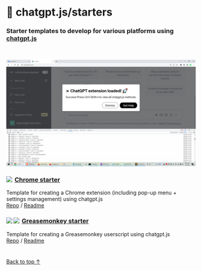 # 🚀 chatgpt.js/starters

### Starter templates to develop for various platforms using <a href="https://github.com/kudoai/chatgpt.js">chatgpt.js</a>

<br>

![](../chrome/media/images/screenshots/extension-loaded.png)

<h3><img style="margin: 0 2px -1px 0" height=16 src="https://www.google.com/chrome/static/images/favicons/apple-icon-60x60.png"> <a href="../chrome">Chrome starter</a></h3>

Template for creating a Chrome extension (including pop-up menu + settings management) using chatgpt.js
<br>[Repo](https://github.com/kudoai/chatgpt.js-chrome-starter) / [Readme](../chrome#readme)

<h3><img style="margin: 0 2px -0.065rem 0" height=17 src="https://i.imgur.com/SATGr8j.png"></picture><img style="margin: 0 2px -0.035rem 1px" height=17.5 src="https://i.imgur.com/wcCg3al.png"> <a href="../chrome">Greasemonkey starter</a></h3>

Template for creating a Greasemonkey userscript using chatgpt.js
<br>[Repo](https://github.com/kudoai/chatgpt.js-greasemonkey-starter) / [Readme](../greasemonkey#readme)

#

[Back to top ↑](#)
